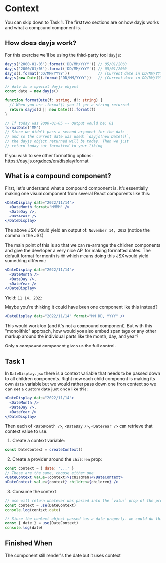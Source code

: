 # Context

You can skip down to Task 1. The first two sections are on how dayjs works and what a compound component is.

## How does dayjs work?

For this exercise we'll be using the third-party tool `dayjs`:

```ts
dayjs('2000-01-05').format('DD/MM/YYYY')) // 05/01/2000
dayjs('2000/01/05').format('DD/MM/YYYY')) // 05/01/2000
dayjs().format('DD/MM/YYYY'))             // (Current date in DD/MM/YYYY format)
dayjs(new Date()).format('DD/MM/YYYY'))   // (Current date in DD/MM/YYYY format)

// date is a special dayjs object
const date = new dayjs()

function formatDate(f: string, d?: string) {
  // When you use .format() you'll get a string returned
  return dayjs(d || new Date()).format(f)
}

// If today was 2000-01-05 -- Output would be: 01
formatDate('MM')
// Since we didn't pass a second argument for the date
// and so the current date was used: `dayjs(new Date())`,
// the dayjs object returned will be today. Then we just
// return today but formatted to your liking
```

If you wish to see other formatting options: https://day.js.org/docs/en/display/format

## What is a compound component?

First, let's understand what a compound component is. It's essentially making one visual component from several React components like this:

```jsx
<DateDisplay date="2022/11/14">
  <DateMonth format="MMMM" />
  <DateDay />,
  <DateYear />
</DateDisplay>
```

The above JSX would yield an output of: `November 14, 2022` (notice the comma in the JSX)

The main point of this is so that we can re-arrange the children components and give the developer a very nice API for making formatted dates. The default format for month is `MM` which means doing this JSX would yield something different:

```jsx
<DateDisplay date="2022/11/14">
  <DateMonth />
  <DateDay />,
  <DateYear />
</DateDisplay>
```

Yield: `11 14, 2022`

Maybe you're thinking it could have been one component like this instead?

```jsx
<DateDisplay date="2022/11/14" format="MM DD, YYYY" />
```

This would work too (and it's not a compound component). But with this "monolithic" approach, how would you also embed span tags or any other markup around the individual parts like the month, day, and year?

Only a compound component gives us the full control.

## Task 1

In `DateDisplay.jsx` there is a context variable that needs to be passed down to all children components. Right now each child component is making its own `date` variable but we would rather pass down one from context so we can set a custom date just once like this:

```jsx
<DateDisplay date="2022/11/14">
  <DateMonth />
  <DateDay />,
  <DateYear />
</DateDisplay>
```

Then each of `<DateMonth />`, `<DateDay />`, `<DateYear />` can retrieve that context value to use.

1. Create a context variable:

```js
const DateContext = createContext()
```

2. Create a provider around the `children` prop:

```jsx
const context = { date: '...' }
// These are the same, choose either one
<DateContext value={context}>{children}</DateContext>
<DateContext value={context} children={children} />
```

3. Consume the context

```jsx
// use will return whatever was passed into the `value` prop of the provider
const context = use(DateContext)
console.log(context.date)

// Since the context object passed has a date property, we could do this too:
const { date } = use(DateContext)
console.log(date)
```

## Finished When

The component still render's the date but it uses context
